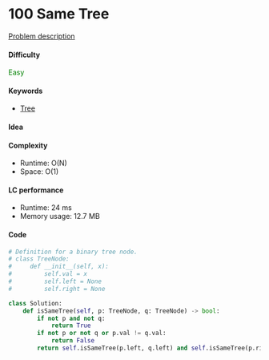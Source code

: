 100 Same Tree
=======================
[Problem description](https://leetcode.com/problems/third-maximum-number/)

#### Difficulty
<span style="color:green">Easy</span>

#### Keywords
- [Tree](../categories/tree.md)

#### Idea


#### Complexity
- Runtime: O(N) 
- Space: O(1)

#### LC performance
- Runtime: 24 ms
- Memory usage: 12.7 MB

#### Code
```python
# Definition for a binary tree node.
# class TreeNode:
#     def __init__(self, x):
#         self.val = x
#         self.left = None
#         self.right = None

class Solution:
    def isSameTree(self, p: TreeNode, q: TreeNode) -> bool:
        if not p and not q:
            return True
        if not p or not q or p.val != q.val:
            return False
        return self.isSameTree(p.left, q.left) and self.isSameTree(p.right, q.right)
```